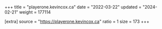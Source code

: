 +++
title = "playerone.kevincox.ca"
date = "2022-03-22"
updated = "2024-02-21"
weight = 177114

[extra]
source = "https://playerone.kevincox.ca"
ratio = 1
size = 173
+++
